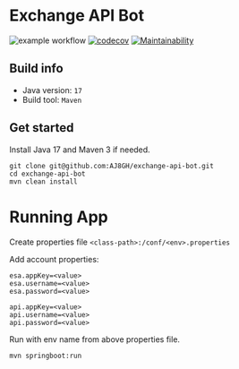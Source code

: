 # Exchange API Bot

![example workflow](https://github.com/AJ8GH/exchange-api-bot/actions/workflows/push-to-main.yml/badge.svg)
[![codecov](https://codecov.io/gh/AJ8GH/exchange-api-bot/branch/main/graph/badge.svg?token=NFA2XZNGT6)](https://codecov.io/gh/AJ8GH/exchange-api-bot)
[![Maintainability](https://api.codeclimate.com/v1/badges/866c83ef3c114f9688f2/maintainability)](https://codeclimate.com/github/AJ8GH/exchange-api-bot/maintainability)

## Build info

- Java version: `17`
- Build tool: `Maven`

## Get started

Install Java 17 and Maven 3 if needed.

```shell
git clone git@github.com:AJ8GH/exchange-api-bot.git
cd exchange-api-bot
mvn clean install
```

# Running App

Create properties file `<class-path>:/conf/<env>.properties`

Add account properties:

```properties
esa.appKey=<value>
esa.username=<value>
esa.password=<value>

api.appKey=<value>
api.username=<value>
api.password=<value>
```

Run with env name from above properties file.

```shell
mvn springboot:run
```
